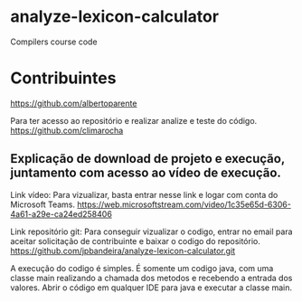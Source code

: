 # analyze-lexicon-calculator
Compilers course code

# Contribuintes
https://github.com/albertoparente

Para ter acesso ao repositório e realizar analize e teste do código.
https://github.com/climarocha

## Explicação de download de projeto e execução, juntamento com acesso ao vídeo de execução.

Link vídeo: Para vizualizar, basta entrar nesse link e logar com conta do Microsoft Teams.
https://web.microsoftstream.com/video/1c35e65d-6306-4a61-a29e-ca24ed258406

Link repositório git: Para conseguir vizualizar o codigo, entrar no email para aceitar solicitação de contribuinte e baixar o codigo do repositório.
https://github.com/jpbandeira/analyze-lexicon-calculator.git

A execução do codigo é simples. É somente um codigo java, com uma classe main realizando a chamada dos metodos e recebendo a entrada dos valores.
Abrir o código em qualquer IDE para java e executar a classe main.
